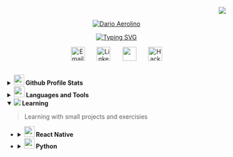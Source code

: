 <!--cabeçalho-->

<p align="right" >
	<a href="https://hits.seeyoufarm.com"><img src="https://hits.seeyoufarm.com/api/count/incr/badge.svg?url=https%3A%2F%2Fgithub.com%2Fdarioaerolino%2Fhit-counter&count_bg=%23B41EFF&title_bg=%23706868&icon=skyliner.svg&icon_color=%23E7E7E7&title=HITS+%2F+VIEWS&edge_flat=false"/></a>
</p>

<p align="center">
  <a href="https://github.com/darioaerolino">
    <img src="https://user-images.githubusercontent.com/64660577/227737008-8c75f74e-c660-4509-922a-9048409bcfa8.png" alt="Dario Aerolino" /></a>
</p>

<p align="center">
    <a href="https://git.io/typing-svg"><img src="https://readme-typing-svg.herokuapp.com?font=Fira+Code&pause=1000&color=B41EFF&center=true&vCenter=true&width=435&lines=Full-Stack+Web+and+Mobile+Developer;Technology+Student;Always+learning+new+things" alt="Typing SVG" /></a>


  
  <!-- Social icons section -->
<p align="center">
  <a href="mailto:darioaerolino@gmail.com"><img width="32px" alt="Email" title="Email" src="https://user-images.githubusercontent.com/64660577/227637013-1ab24a4d-45f6-4bca-8201-2d1002d80eba.png"/></a>
  &#8287;&#8287;&#8287;&#8287;&#8287;
  <a href="https://www.linkedin.com/in/dario-aerolino/"><img width="32px" alt="Linkedin" title="Linkedin" src="https://user-images.githubusercontent.com/64660577/227638524-32a29dcf-a5d3-4e36-b260-69ae4867ea90.png"/></a>
  &#8287;&#8287;&#8287;&#8287;&#8287;
  <a href="https://github.com/darioaerolino" alt="Github" title="GithUb" ><img width="32px" src="https://user-images.githubusercontent.com/64660577/227737295-329e8638-de46-4d69-b79f-78539e2dab30.png"/></a>
  &#8287;&#8287;&#8287;&#8287;&#8287;
  <a href="https://www.hackerrank.com/darioaerolino"><img width="32px" alt="Hackerrank" title="Hackerrank" src="https://user-images.githubusercontent.com/64660577/227737845-03f99974-1529-4201-b679-f3b86e499dd2.png"></a>
</p>

##

<details>	
  <summary><a href="#"><img width="24px" src="https://user-images.githubusercontent.com/64660577/227740857-6223c501-c401-4181-83c3-63bdf38da7e4.png"/></a><b> Github Profile Stats</b></summary>
  <img height="180em" src="https://github-readme-stats.vercel.app/api?username=darioaerolino&show_icons=true&count_private=true&theme=react&hide_border=true&bg_color=1F222E&title_color=B41EFF&icon_color=79ff97" />
  <img height="180em" src="https://github-readme-stats.vercel.app/api/top-langs/?username=darioaerolino&exclude_repo=machine-learning&langs_count=8&layout=compact&theme=react&hide_border=true&bg_color=1F222E&title_color=79ff97&icon_color=79ff97"/>
<br/>
</details>


<details>
  <summary><b><img width="25px" src="https://user-images.githubusercontent.com/64660577/227963415-fa47d49a-5c82-472c-9472-afe079cea270.png"/></a> Languages and Tools </b></summary>
	
 > Tools, languages and other things I'm Learning

<table>
  <tr>
	    <td align="center" width="80">
	      <a href="">
		<img src="https://www.vectorlogo.zone/logos/w3_html5/w3_html5-icon.svg" width="28" height="28" alt="HTML" />
	      </a>
	      <br>HTML
	    </td>
	    <td align="center" width="80">
	      <a href="">
		<img src="https://www.vectorlogo.zone/logos/w3_css/w3_css-icon.svg" width="28" height="28" alt="Css" />
	      </a>
	      <br>CSS
	    </td>
	    <td align="center" width="80">
	      <a href="">
		<img src="https://cdn.jsdelivr.net/gh/devicons/devicon/icons/javascript/javascript-original.svg" width="28" height="28" alt="Javascript" />
	      </a>
	      <br>JavaScript
	    </td>
	    <td align="center" width="80">
	      <a href="">
		<img src="https://www.vectorlogo.zone/logos/reactjs/reactjs-icon.svg" width="28" height="28" alt="React" />
	      </a>
	      <br>React Js / Native
	    </td>
  </tr>
  <tr>    
	    <td align="center" width="80">
	      <a href="">
		<img src="https://www.vectorlogo.zone/logos/java/java-icon.svg" width="28" height="28" alt="Java" />
	      </a>
	      <br>Java
	    </td>
	    <td align="center" width="80">
	      <a href="">
		<img src="https://www.vectorlogo.zone/logos/kotlinlang/kotlinlang-icon.svg" width="28" height="28" alt="Kotlin" />
	      </a>
	      <br>Kotlin
	    </td>
	    <td align="center" width="80">
	      <a href="#macropower-tech" >
		<img src="https://www.vectorlogo.zone/logos/python/python-icon.svg" width="28" height="28" alt="Python" />
	      </a>
	      <br>Python
	    </td>
	    <td align="center" width="80">
	      <a href="">
		<img src="https://www.vectorlogo.zone/logos/nodejs/nodejs-icon.svg" width="28" height="28" alt="NodeJs" />
	      </a>
	      <br>Node
	    </td>
  <tr>
	    <td align="center" width="80">
	      <a href="">
		<img src="https://www.vectorlogo.zone/logos/mongodb/mongodb-icon.svg" width="28" height="28" alt="MongoDB" />
	      </a>
	      <br>Mongo DB
	    </td>
	     <td align="center" width="80">
	      <a href="">
		<img src="https://www.vectorlogo.zone/logos/mysql/mysql-icon.svg" width="28" height="28" alt="MySql" />
	      </a>
	      <br>MySql
	    </td>
	    <td align="center" width="80">
	      <a href="">
		<img src="https://www.vectorlogo.zone/logos/firebase/firebase-icon.svg" width="28" height="28" alt="Firebase" />
	      </a>
	      <br>Firebase
	    </td>
	    <td align="center" width="80">
	      <a href="">
		<img src="https://www.vectorlogo.zone/logos/sqlite/sqlite-icon.svg" width="28" height="28" alt="SQLite" />
	      </a>
	      <br>SQLite
	    </td>
  </tr>
  <tr>
	    <td align="center" width="80">
	      <a href="">
		<img src="https://www.vectorlogo.zone/logos/android/android-icon.svg" width="28" height="28" alt="Android" />
	      </a>
	      <br>Android
	    </td>
	    <td align="center"  width="80">
	      <a href="">
		<img src="https://www.vectorlogo.zone/logos/amazon_aws/amazon_aws-icon.svg" width="28" height="28" alt="AWS" />
	      </a>
	      <br>AWS
	    </td>
	    <td align="center" width="80">
	      <a href="" >
		<img src="https://www.vectorlogo.zone/logos/git-scm/git-scm-icon.svg" width="28" height="28" alt="Git" />
	      </a>
	      <br>Git
	    </td>
	    <td align="center" width="80">
	      <a href="" >
	     <img src="https://github.com/file-icons/icons/blob/e6e6e6ac8cb1d91867167c228c00a667f4d47101/svg/PowerShell.svg" width="28" height="28" alt="PowerShell" />
	      </a>
	      <br>PowerShell
	    </td>
  </tr>
</table>
  
  <br />
</details>

<details open>

> Learning with small projects and exercisies 
	
  <summary><b> <a href="#"><img src="https://user-images.githubusercontent.com/64660577/227741652-0df572d2-b46b-426f-a744-fc9994565b47.png"/></a> Learning </b>
  </summary>
	<ul>
  	<li><details>
	  <summary><b> <a href="##"><img width="24px" src="https://www.vectorlogo.zone/logos/reactjs/reactjs-icon.svg"/></a> React Native</b>
	 </summary>
		    <table>
		    <thead align="center">
		      <tr border: none;>
			<td><b><a href="#"></a>Projects</b></td>
			<td><b><a href="#"></a>Summary</b></td>
		      </tr>
		    </thead>
		    <tbody>
		      <tr>
			<td>
				<a href="https://github.com/darioaerolino/calcimc">
				<b>Calculator IMC</b></a>
			</td>
			<td>
				<a href="https://github.com/darioaerolino/calcimc">
				<img src="https://github-readme-stats.vercel.app/api/pin/?username=darioaerolino&repo=calcimc&icon_color=79ff97&text_color=9f9f9f&bg_color=151515"/>
			</td>
		      </tr>
		    </tbody>
		  </table>
		<br />
	</details></li>
	<li><details>
	 <summary><b> <a href="##"><img width="24px" src="https://www.vectorlogo.zone/logos/python/python-icon.svg"/></a> Python </b>
	 </summary>
		    <table>
		    <thead align="center">
		      <tr border: none;>
			<td><b><a href="#"></a>Projects</b></td>
			<td><b><a href="#"></a>Summary</b></td>
		      </tr>
		    </thead>
		    <tbody>
		      <tr>
			<td>
				<a href="https://github.com/darioaerolino/calcimc">
				<b>Calculator IMC</b></a>
			</td>
			<td>
				<a href="https://github.com/darioaerolino/calcimc">
				<img src="https://github-readme-stats.vercel.app/api/pin/?username=darioaerolino&repo=calcimc&icon_color=79ff97&text_color=9f9f9f&bg_color=151515"/>
			</td>
		      </tr>
		    </tbody>
		  </table>
		<br />
		</details></li>
	</ul>
  <br />
</details>

































































